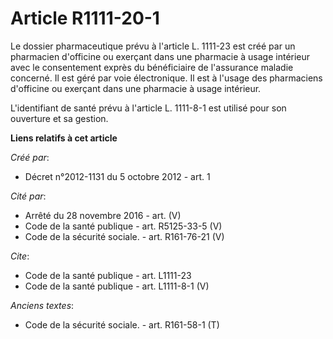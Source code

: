# Article R1111-20-1

Le dossier pharmaceutique prévu à l'article L. 1111-23 est créé par un pharmacien d'officine ou exerçant dans une pharmacie à
usage intérieur avec le consentement exprès du bénéficiaire de l'assurance maladie concerné. Il est géré par voie
électronique. Il est à l'usage des pharmaciens d'officine ou exerçant dans une pharmacie à usage intérieur. 

L'identifiant de santé prévu à l'article L. 1111-8-1 est utilisé pour son ouverture et sa gestion.

**Liens relatifs à cet article**

_Créé par_:

  - Décret n°2012-1131 du 5 octobre 2012 - art. 1

_Cité par_:

  - Arrêté du 28 novembre 2016 - art. (V)
  - Code de la santé publique - art. R5125-33-5 (V)
  - Code de la sécurité sociale. - art. R161-76-21 (V)

_Cite_:

  - Code de la santé publique - art. L1111-23
  - Code de la santé publique - art. L1111-8-1 (V)

_Anciens textes_:

  - Code de la sécurité sociale. - art. R161-58-1 (T)
